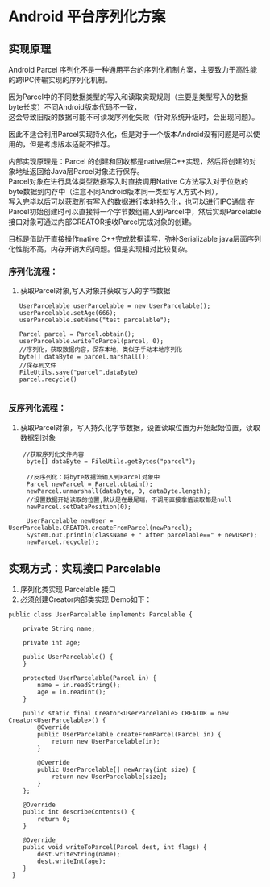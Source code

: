 # Android 平台序列化方案

## 实现原理
Android Parcel 序列化不是一种通用平台的序列化机制方案，主要致力于高性能的跨IPC传输实现的序列化机制。

因为Parcel中的不同数据类型的写入和读取实现规则（主要是类型写入的数据byte长度）不同Android版本代码不一致，  
这会导致旧版的数据可能不可读发序列化失败（针对系统升级时，会出现问题）。

因此不适合利用Parcel实现持久化，但是对于一个版本Android没有问题是可以使用的，但是考虑版本适配不推荐。

内部实现原理是：Parcel 的创建和回收都是native层C++实现，然后将创建的对象地址返回给Java层Parcel对象进行保存。  
Parcel对象在进行具体类型数据写入时直接调用Native C方法写入对于位数的byte数据到内存中（注意不同Android版本同一类型写入方式不同），  
写入完毕以后可以获取所有写入的数据进行本地持久化，也可以进行IPC通信
在Parcel初始创建时可以直接将一个字节数组输入到Parcel中，然后实现Parcelable接口对象可通过内部CREATOR接收Parcel完成对象的创建。

目标是借助于直接操作native C++完成数据读写，弥补Serializable java层面序列化性能不高，内存开销大的问题。但是实现相对比较复杂。

### 序列化流程：
1. 获取Parcel对象,写入对象并获取写入的字节数据
```
   UserParcelable userParcelable = new UserParcelable();
   userParcelable.setAge(666);
   userParcelable.setName("test parcelable");
        
   Parcel parcel = Parcel.obtain();
   userParcelable.writeToParcel(parcel, 0);
   //序列化，获取数据内容，保存本地，类似于手动本地序列化
   byte[] dataByte = parcel.marshall();
   //保存到文件
   FileUtils.save("parcel",dataByte)
   parcel.recycle()
   
```

### 反序列化流程：
1. 获取Parcel对象，写入持久化字节数据，设置读取位置为开始起始位置，读取数据到对象
```
    //获取序列化文件内容
     byte[] dataByte = FileUtils.getBytes("parcel");

     //反序列化：将byte数据流输入到Parcel对象中
     Parcel newParcel = Parcel.obtain();
     newParcel.unmarshall(dataByte, 0, dataByte.length);
     //设置数据开始读取的位置,默认是在最尾端，不调用直接拿值读取都是null
     newParcel.setDataPosition(0);

     UserParcelable newUser = UserParcelable.CREATOR.createFromParcel(newParcel);
     System.out.println(className + " after parcelable==" + newUser);
     newParcel.recycle();
```


## 实现方式：实现接口 Parcelable
1. 序列化类实现 Parcelable 接口
2. 必须创建Creator内部类实现
Demo如下：
```
public class UserParcelable implements Parcelable {

    private String name;

    private int age;

    public UserParcelable() {
    }

    protected UserParcelable(Parcel in) {
        name = in.readString();
        age = in.readInt();
    }

    public static final Creator<UserParcelable> CREATOR = new Creator<UserParcelable>() {
        @Override
        public UserParcelable createFromParcel(Parcel in) {
            return new UserParcelable(in);
        }

        @Override
        public UserParcelable[] newArray(int size) {
            return new UserParcelable[size];
        }
    };

    @Override
    public int describeContents() {
        return 0;
    }

    @Override
    public void writeToParcel(Parcel dest, int flags) {
        dest.writeString(name);
        dest.writeInt(age);
    }
 }
```

